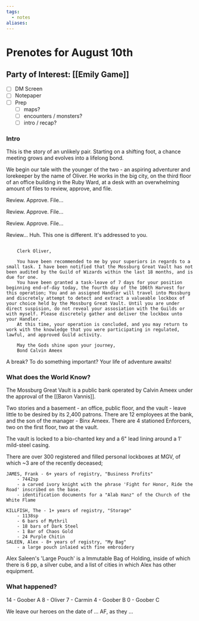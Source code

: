 ```yaml
---
tags:
  - notes
aliases:
---
```


# Prenotes for August 10th
## Party of Interest: [[Emily Game]]
- [ ] DM Screen
- [ ] Notepaper
- [ ] Prep
	- [ ] maps?
	- [ ] encounters / monsters?
	- [ ] intro / recap?

### Intro

This is the story of an unlikely pair. Starting on a shifting foot, a chance meeting grows and evolves into a lifelong bond.

We begin our tale with the younger of the two - an aspiring adventurer and lorekeeper by the name of Oliver. He works in the big city, on the third floor of an office building in the Ruby Ward, at a desk with an overwhelming amount of files to review, approve, and file.

Review. Approve. File...

Review. Approve. File...

Review. Approve. File...

Review... Huh. This one is different. It's addressed to you.

```

	Clerk Oliver,

	You have been recommended to me by your superiors in regards to a small task. I have been notified that the Mossburg Great Vault has not been audited by the Guild of Wizards within the last 18 months, and is due for one. 
	You have been granted a task-leave of 7 days for your position beginning end-of-day today, the fourth day of the 106th Harvest for this operation; You and an assigned Handler will travel into Mossburg and discretely attempt to detect and extract a valueable lockbox of your choice held by the Mossburg Great Vault. Until you are under direct suspision, do not reveal your assosiation with the Guilds or with myself. Please discretely gather and deliver the lockbox unto your Handler. 
	At this time, your operation is concluded, and you may return to work with the knowledge that you were participating in regulated, lawful, and approved Guild activity.

	May the Gods shine upon your journey,
	Bond Calvin Ameex

```

A break? To do something important? Your life of adventure awaits!

### What does the World Know?

The Mossburg Great Vault is a public bank operated by Calvin Ameex under the approval of the [[Baron Vannis]].

Two stories and a basement - an office, public floor, and the vault - leave little to be desired by its 2,400 patrons. There are 12 employees at the bank, and the son of the manager - Binx Ameex. There are 4 stationed Enforcers, two on the first floor, two at the vault.

The vault is locked to a bio-chanted key and a 6" lead lining around a 1' mild-steel casing.

There are over 300 registered and filled personal lockboxes at MGV, of which ~3 are of the recently deceased;

```
JAMES, Frank - 6+ years of registry, "Business Profits"
	- 7442sp
	- a carved ivory knight with the phrase 'Fight for Honor, Ride the Road' inscribed on the base.
	- identification documents for a "Alab Hanz" of the Church of the White Flame

KILLFISH, The - 1+ years of registry, "Storage"
	- 1138sp
	- 6 bars of Mythril
	- 18 bars of Dark Steel
	- 1 Bar of Chaos Gold
	- 24 Purple Chitin
SALEEN, Alex - 8+ years of registry, "My Bag"
	- a large pouch inlaied with fine embroidery
```

Alex Saleen's 'Large Pouch' is a Immutable Bag of Holding, inside of which there is 6 pp, a silver cube, and a list of cities in which Alex has other equipment.
### What happened?

14 - Goober A
8 - Oliver
7 - Carmin
4 - Goober B
0 - Goober C

We leave our heroes on the date of ... AF, as they ...